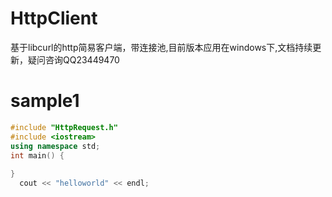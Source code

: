 # HttpClient

基于libcurl的http简易客户端，带连接池,目前版本应用在windows下,文档持续更新，疑问咨询QQ23449470

# sample1
```cpp
#include "HttpRequest.h"
#include <iostream>
using namespace std;
int main() {
    
}
  cout << "helloworld" << endl;
```

